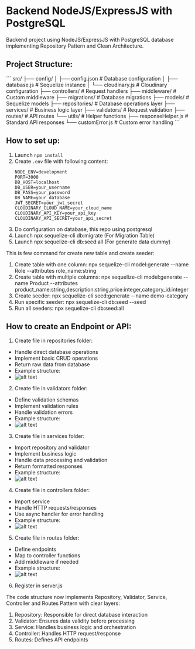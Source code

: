 # Backend NodeJS/ExpressJS with PostgreSQL

Backend project using NodeJS/ExpressJS with PostgreSQL database implementing Repository Pattern and Clean Architecture.

## Project Structure:

\`\`\`
src/
├── config/
│   ├── config.json         # Database configuration
│   ├── database.js         # Sequelize instance
│   └── cloudinary.js       # Cloudinary configuration
├── controllers/            # Request handlers
├── middleware/            # Custom middleware
├── migrations/            # Database migrations
├── models/                # Sequelize models
├── repositories/          # Database operations layer
├── services/             # Business logic layer
├── validators/           # Request validation
├── routes/               # API routes
└── utils/                # Helper functions
    ├── responseHelper.js # Standard API responses
    └── customError.js    # Custom error handling
\`\`\`

## How to set up:

1. Launch `npm install`
2. Create `.env` file with following content:
   ```env
   NODE_ENV=development
   PORT=3000
   DB_HOST=localhost
   DB_USER=your_username
   DB_PASS=your_password
   DB_NAME=your_database
   JWT_SECRET=your_jwt_secret
   CLOUDINARY_CLOUD_NAME=your_cloud_name
   CLOUDINARY_API_KEY=your_api_key
   CLOUDINARY_API_SECRET=your_api_secret
3. Do configuration on database, this repo using postgresql
4. Launch npx sequelize-cli db:migrate (For Migration Table)
5. Launch npx sequelize-cli db:seed:all (For generate data dummy)

This is few command for create new table and create seeder:
1. Create table with one column: npx sequelize-cli model:generate --name Role --attributes role_name:string
2. Create table with multiple columns: npx sequelize-cli model:generate --name Product --attributes product_name:string,description:string,price:integer,category_id:integer
3. Create seeder: npx sequelize-cli seed:generate --name demo-category
4. Run specific seeder: npx sequelize-cli db:seed --seed <seeder file name>
5. Run all seeders: npx sequelize-cli db:seed:all

## How to create an Endpoint or API:

1. Create file in repositories folder:
  - Handle direct database operations
  - Implement basic CRUD operations
  - Return raw data from database
  - Example structure:
  - ![alt text](image.png)

2. Create file in validators folder:
  - Define validation schemas
  - Implement validation rules
  - Handle validation errors
  - Example structure:
  - ![alt text](image-1.png)

3. Create file in services folder:
  - Import repository and validator
  - Implement business logic
  - Handle data processing and validation
  - Return formatted responses
  - Example structure:
  - ![alt text](image-2.png)

4. Create file in controllers folder:
  - Import service
  - Handle HTTP requests/responses
  - Use async handler for error handling
  - Example structure:
  - ![alt text](image-4.png)

5. Create file in routes folder:
  - Define endpoints
  - Map to controller functions
  - Add middleware if needed
  - Example structure:
  - ![alt text](image-3.png)

6. Register in server.js

The code structure now implements Repository, Validator, Service, Controller and Routes Pattern with clear layers:
  1. Repository: Responsible for direct database interaction
  2. Validator: Ensures data validity before processing
  3. Service: Handles business logic and orchestration
  4. Controller: Handles HTTP request/response
  5. Routes: Defines API endpoints



